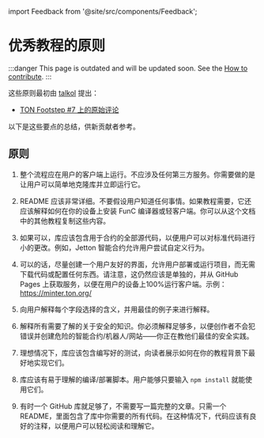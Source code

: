 import Feedback from '@site/src/components/Feedback';

# 优秀教程的原则

:::danger
This page is outdated and will be updated soon.
See the [How to contribute](/v3/contribute/).
:::

这些原则最初由 [talkol](https://github.com/talkol) 提出：

- [TON Footstep #7 上的原始评论](https://github.com/ton-society/ton-footsteps/issues/7#issuecomment-1187581181)

以下是这些要点的总结，供新贡献者参考。

## 原则

1. 整个流程应在用户的客户端上运行。不应涉及任何第三方服务。你需要做的是让用户可以简单地克隆库并立即运行它。

2. README 应该非常详细。不要假设用户知道任何事情。如果教程需要，它还应该解释如何在你的设备上安装 FunC 编译器或轻客户端。你可以从这个文档中的其他教程复制这些内容。

3. 如果可以，库应该包含用于合约的全部源代码，以便用户可以对标准代码进行小的更改。例如，Jetton 智能合约允许用户尝试自定义行为。

4. 可以的话，尽量创建一个用户友好的界面，允许用户部署或运行项目，而无需下载代码或配置任何东西。请注意，这仍然应该是单独的，并从 GitHub Pages 上获取服务，以便在用户的设备上100%运行客户端。示例：https://minter.ton.org/

5. 向用户解释每个字段选择的含义，并用最佳的例子来进行解释。

6. 解释所有需要了解的关于安全的知识。你必须解释足够多，以便创作者不会犯错误并创建危险的智能合约/机器人/网站——你正在教他们最佳的安全实践。

7. 理想情况下，库应该包含编写好的测试，向读者展示如何在你的教程背景下最好地实现它们。

8. 库应该有易于理解的编译/部署脚本。用户能够只要输入 `npm install` 就能使用它们。

9. 有时一个 GitHub 库就足够了，不需要写一篇完整的文章。只需一个 README，里面包含了库中你需要的所有代码。在这种情况下，代码应该有良好的注释，以便用户可以轻松阅读和理解它。
 <Feedback />

